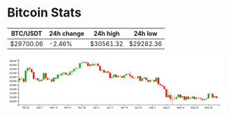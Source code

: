 # Bitcoin Stats

BTC/USDT|24h change|24h high|24h low|
|---|---|---|---|
|$29700.06|-2.46%|$30561.32|$29282.36|

<img src="./chart.svg">
